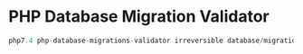 # PHP Database Migration Validator

```php
php7.4 php-database-migrations-validator irreversible database/migrations/
```
